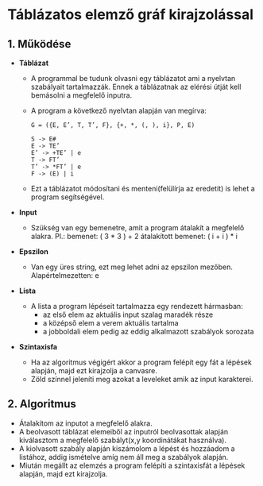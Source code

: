# Táblázatos elemző gráf kirajzolással
## 1. Működése

- **Táblázat**
  - A programmal be tudunk olvasni egy táblázatot ami a nyelvtan szabályait tartalmazzák.
    Ennek a táblázatnak az elérési útját kell bemásolni a megfelelő inputra.

  - A program a következő nyelvtan alapján van megírva:
  
        G = ({E, E’, T, T’, F}, {+, *, (, ), i}, P, E)

        S -> E#
        E -> TE’
        E’ -> +TE’ | e
        T -> FT’
        T’ -> *FT’ | e
        F -> (E) | i

  - Ezt a táblázatot módosítani és menteni(felülírja az eredetit) is lehet a program segítségével.
  
- **Input**
  - Szükség van egy bemenetre, amit a program átalakít a megfelelő alakra.
          Pl.: 
          bemenet:                ( 3 * 3 ) + 2
          átalakított bemenet:    ( i + i ) * i 

- **Epszilon**
  - Van egy üres string, ezt meg lehet adni az epszilon mezőben. 
    Alapértelmezetten: e

- **Lista**
    - A lista a program lépéseit tartalmazza egy rendezett hármasban:
       - az első elem az aktuális input szalag maradék része
       - a középső elem a verem aktuális tartalma
       - a jobboldali elem pedig az eddig alkalmazott szabályok sorozata

- **Szintaxisfa**
   - Ha az algoritmus végigért akkor a program felépít egy fát a lépések alapján, majd ezt kirajzolja a canvasre.
   - Zöld színnel jeleníti meg azokat a leveleket amik az input karakterei.
  
  
## 2. Algoritmus

  - Átalakítom az inputot a megfelelő alakra.
  - A beolvasott táblázat elemeiből az inputról beolvasottak alapján kiválasztom a megfelelő szabályt(x,y koordinátákat használva).
  - A kiolvasott szabály alapján kiszámolom a lépést és hozzáadom a listához, addig ismételve amíg nem áll meg a szabályok alapján.
  - Miután megállt az elemzés a program felépíti a szintaxisfát a lépések alapján, majd ezt kirajzolja.
